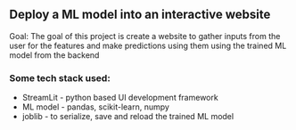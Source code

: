 ## Deploy a ML model into an interactive website
Goal: The goal of this project is create a website to gather inputs from the user for the features and make predictions using them using the trained ML model from the backend

### Some tech stack used:
* StreamLit - python based UI development framework
* ML model - pandas, scikit-learn, numpy
* joblib - to serialize, save and reload the trained ML model

